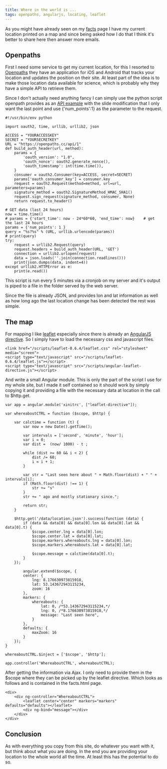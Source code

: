 ```yaml
---
title: Where in the world is ...
tags: openpaths, angularjs, locating, leaflet
---
```


As you might have already seen on my [facts](/facts.html) page I have
my current location printed on a map and since being asked how I do
that I think it's better to share here then answer more emails. 


<!--more-->

## Openpaths 

First I need some service to get my current location, for this I
resorted to [Openpaths](http://openpaths.cc) they have an application
for iOS and Android that tracks your location and updates the position
on their site. At least part of the idea is to make those location
data available for science, which is probably why they have a simple
API to retrieve them.  

Since I don't actually need anything fancy I can simply use the python
script openpath provides as an [API example](https://openpaths.cc/api)
with the slide modification that I only want the last point and use
<span class="tt">{'num_points':1}</span> as the parameter to the
request.


~~~ {.python}
#!/usr/bin/env python        

import oauth2, time, urllib, urllib2, json

ACCESS = "YOURACCESSKEY"
SECRET = "YOURSECRETKEY"
URL = "https://openpaths.cc/api/1" 
def build_auth_header(url, method):
    params = {
        'oauth_version': "1.0",
        'oauth_nonce': oauth2.generate_nonce(),
        'oauth_timestamp': int(time.time()),
    }
    consumer = oauth2.Consumer(key=ACCESS, secret=SECRET)
    params['oauth_consumer_key'] = consumer.key
    request = oauth2.Request(method=method, url=url, parameters=params)
    signature_method = oauth2.SignatureMethod_HMAC_SHA1()
    request.sign_request(signature_method, consumer, None)
    return request.to_header()

# GET data (last 24 hours)
now = time.time()
# params = {'start_time': now - 24*60*60, 'end_time': now}    # get the last 24 hours
params = {'num_points': 1 }
query = "%s?%s" % (URL, urllib.urlencode(params))
# print(query)
try:
    request = urllib2.Request(query)
    request.headers = build_auth_header(URL, 'GET')
    connection = urllib2.urlopen(request)
    data = json.loads(''.join(connection.readlines()))
    print(json.dumps(data, indent=4))
except urllib2.HTTPError as e:
    print(e.read())
~~~

This script is run every 5 minutes via a cronjob on my server and it's
output is piped to a file in the folder served by the web server.


Since the file is already JSON, and provides <span
class="tt">lon</span> and <span class="tt">lat</span> information as
well as how long ago the last location change has been detected the
rest was simple. 

## The map 

For mapping I like [leaflet](http://leafletjs.com) especially since
there is already an
[AngularJS directive](https://github.com/tombatossals/angular-leaflet-directive). So
I simply have to load the necessary css and javascript files. 

~~~ {.html}
<link href="/scripts/leaflet-0.6.4/leaflet.css" rel="stylesheet" media="screen">
<script type="text/javascript" src="/scripts/leaflet-0.6.4/leaflet.js"></script>
<script type="text/javascript" src="/scripts/angular-leaflet-directive.js"></script>
~~~

And write a small Angular module. This is only the part of the script
I use for my whole site, but I made it self contained so it should work
by simply copying it and providing a file with the necessary data at
location in the call to <span class="tt">$http.get</span>.

~~~ {.javascript}
var app = angular.module('xinitrc', ["leaflet-directive"]);

var whereaboutCTRL = function ($scope, $http) {

    var calctime = function (t) {
        var now = new Date().getTime();

        var intervals = ['second', 'minute', 'hour'];
        var i = 0;
        var dist =  (now/ 1000) - t ;

        while (dist >= 60 && i < 2) {
            dist /= 60;
            i = i + 1;
        }

        var str = "Last seen here about " + Math.floor(dist) + " " + intervals[i];
        if (Math.floor(dist) !== 1) {
            str += "s"
        }
        str += " ago and mostly stationary since.";

        return str;
    }

    $http.get('/data/location.json').success(function (data) {
        if (data && data[0] && data[0].lon && data[0].lat && data[0].t) {
            $scope.center.lng = data[0].lon;
            $scope.center.lat = data[0].lat;
            $scope.markers.whereabouts.lng = data[0].lon;
            $scope.markers.whereabouts.lat = data[0].lat;

            $scope.message = calctime(data[0].t);
        }
    });

        angular.extend($scope, {
        center: {
            lng: 8.176630973815918,
            lat: 53.143672943115234,
            zoom: 16
        },
        markers: {
            whereabouts: {
                lat: 0, /*53.143672943115234,*/
                lng: 0, /*8.176630973815918,*/
                message: "Last seen here",
            }
        },
        defaults: {
            maxZoom: 16
        }
    });
}

whereaboutCTRL.$inject = ['$scope', '$http'];

app.controller('WhereaboutCTRL', whereaboutCTRL);
~~~

After getting the information via Ajax. I only need to provide them in
the <span class="tt">$scope</span> where they can be picked up by the
leaflet directive. Which looks as follows and is contained in the
<span class="tt">facts.html</span> page.

~~~ {.html}
<div>
	<div ng-controller="WhereaboutCTRL">
        <leaflet center="center" markers="markers" defaults="defaults"></leaflet>
		<div ng-bind="message"></div>
	</div>
</div>
~~~

## Conclusion

As with everything you copy from this site, do whatever you want with
it, but think about what you are doing. In the end you are providing
your location to the whole world all the time. At least this has the
potential to do so.
